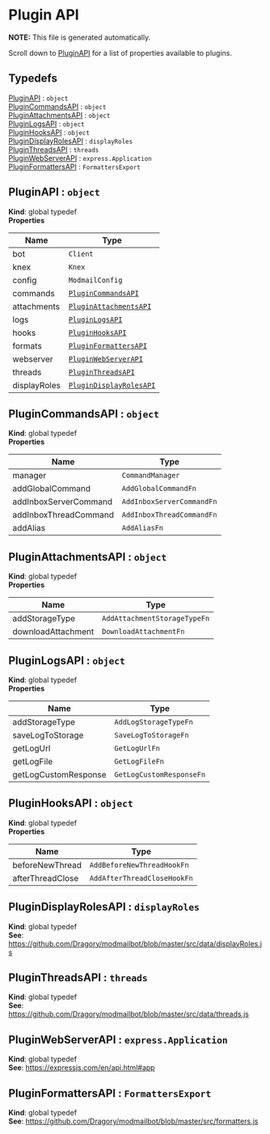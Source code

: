# Plugin API
**NOTE:** This file is generated automatically.

Scroll down to [PluginAPI](#PluginAPI) for a list of properties available to plugins.

## Typedefs

<dl>
<dt><a href="#PluginAPI">PluginAPI</a> : <code>object</code></dt>
<dd></dd>
<dt><a href="#PluginCommandsAPI">PluginCommandsAPI</a> : <code>object</code></dt>
<dd></dd>
<dt><a href="#PluginAttachmentsAPI">PluginAttachmentsAPI</a> : <code>object</code></dt>
<dd></dd>
<dt><a href="#PluginLogsAPI">PluginLogsAPI</a> : <code>object</code></dt>
<dd></dd>
<dt><a href="#PluginHooksAPI">PluginHooksAPI</a> : <code>object</code></dt>
<dd></dd>
<dt><a href="#PluginDisplayRolesAPI">PluginDisplayRolesAPI</a> : <code>displayRoles</code></dt>
<dd></dd>
<dt><a href="#PluginThreadsAPI">PluginThreadsAPI</a> : <code>threads</code></dt>
<dd></dd>
<dt><a href="#PluginWebServerAPI">PluginWebServerAPI</a> : <code>express.Application</code></dt>
<dd></dd>
<dt><a href="#PluginFormattersAPI">PluginFormattersAPI</a> : <code>FormattersExport</code></dt>
<dd></dd>
</dl>

<a name="PluginAPI"></a>

## PluginAPI : <code>object</code>
**Kind**: global typedef  
**Properties**

| Name | Type |
| --- | --- |
| bot | <code>Client</code> | 
| knex | <code>Knex</code> | 
| config | <code>ModmailConfig</code> | 
| commands | [<code>PluginCommandsAPI</code>](#PluginCommandsAPI) | 
| attachments | [<code>PluginAttachmentsAPI</code>](#PluginAttachmentsAPI) | 
| logs | [<code>PluginLogsAPI</code>](#PluginLogsAPI) | 
| hooks | [<code>PluginHooksAPI</code>](#PluginHooksAPI) | 
| formats | [<code>PluginFormattersAPI</code>](#PluginFormattersAPI) | 
| webserver | [<code>PluginWebServerAPI</code>](#PluginWebServerAPI) | 
| threads | [<code>PluginThreadsAPI</code>](#PluginThreadsAPI) | 
| displayRoles | [<code>PluginDisplayRolesAPI</code>](#PluginDisplayRolesAPI) | 

<a name="PluginCommandsAPI"></a>

## PluginCommandsAPI : <code>object</code>
**Kind**: global typedef  
**Properties**

| Name | Type |
| --- | --- |
| manager | <code>CommandManager</code> | 
| addGlobalCommand | <code>AddGlobalCommandFn</code> | 
| addInboxServerCommand | <code>AddInboxServerCommandFn</code> | 
| addInboxThreadCommand | <code>AddInboxThreadCommandFn</code> | 
| addAlias | <code>AddAliasFn</code> | 

<a name="PluginAttachmentsAPI"></a>

## PluginAttachmentsAPI : <code>object</code>
**Kind**: global typedef  
**Properties**

| Name | Type |
| --- | --- |
| addStorageType | <code>AddAttachmentStorageTypeFn</code> | 
| downloadAttachment | <code>DownloadAttachmentFn</code> | 

<a name="PluginLogsAPI"></a>

## PluginLogsAPI : <code>object</code>
**Kind**: global typedef  
**Properties**

| Name | Type |
| --- | --- |
| addStorageType | <code>AddLogStorageTypeFn</code> | 
| saveLogToStorage | <code>SaveLogToStorageFn</code> | 
| getLogUrl | <code>GetLogUrlFn</code> | 
| getLogFile | <code>GetLogFileFn</code> | 
| getLogCustomResponse | <code>GetLogCustomResponseFn</code> | 

<a name="PluginHooksAPI"></a>

## PluginHooksAPI : <code>object</code>
**Kind**: global typedef  
**Properties**

| Name | Type |
| --- | --- |
| beforeNewThread | <code>AddBeforeNewThreadHookFn</code> | 
| afterThreadClose | <code>AddAfterThreadCloseHookFn</code> | 

<a name="PluginDisplayRolesAPI"></a>

## PluginDisplayRolesAPI : <code>displayRoles</code>
**Kind**: global typedef  
**See**: https://github.com/Dragory/modmailbot/blob/master/src/data/displayRoles.js  
<a name="PluginThreadsAPI"></a>

## PluginThreadsAPI : <code>threads</code>
**Kind**: global typedef  
**See**: https://github.com/Dragory/modmailbot/blob/master/src/data/threads.js  
<a name="PluginWebServerAPI"></a>

## PluginWebServerAPI : <code>express.Application</code>
**Kind**: global typedef  
**See**: https://expressjs.com/en/api.html#app  
<a name="PluginFormattersAPI"></a>

## PluginFormattersAPI : <code>FormattersExport</code>
**Kind**: global typedef  
**See**: https://github.com/Dragory/modmailbot/blob/master/src/formatters.js  
